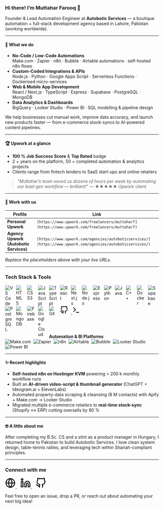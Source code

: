 <!-- GitHub README for Muttahar Farooq & Autobotic Services -->

### Hi there! I’m **Muttahar Farooq** 👋  
Founder & Lead Automation Engineer at **Autobotic Services** — a boutique automation + full-stack development agency based in Lahore, Pakistan (working worldwide).

---

#### 🚀 What we do
- **No-Code / Low-Code Automations**  
  Make.com · Zapier · n8n · Bubble · Airtable automations · self-hosted n8n flows  
- **Custom-Coded Integrations & APIs**  
  Node.js · Python · Google Apps Script · Serverless Functions · Dockerised micro-services  
- **Web & Mobile App Development**  
  React / Next.js · TypeScript · Express · Supabase · PostgreSQL · MongoDB  
- **Data Analytics & Dashboards**  
  BigQuery · Looker Studio · Power BI · SQL modelling & pipeline design  

We help businesses cut manual work, improve data accuracy, and launch new products faster — from e-commerce stock-syncs to AI-powered content pipelines.

---

#### 🏆 Upwork at a glance
- **100 % Job Success Score** & **Top Rated** badge  
- 2 + years on the platform, 50 + completed automation & analytics projects  
- Clients range from fintech lenders to SaaS start-ups and online retailers  

> _“Muttahar’s team saved us dozens of hours per week by automating our lead-gen workflow — brilliant!”_ — ★★★★★ Upwork client

---

#### 💼 Work with us
| Profile | Link |
|---------|------|
| **Personal Upwork** | `[https://www.upwork.com/freelancers/muttaharf](https://www.upwork.com/freelancers/muttaharf)` |
| **Agency Upwork (Autobotic Services)** | `[https://www.upwork.com/agencies/autoboticservices/](https://www.upwork.com/agencies/autoboticservices/)` |

_Replace the placeholders above with your live URLs._

---

### Tech Stack & Tools

<!-- core & backend -->
[<img align="left" alt="VS Code"  width="26px" src="https://cdn.jsdelivr.net/gh/devicons/devicon/icons/vscode/vscode-original.svg" style="padding-right:10px;"/>](#)
[<img align="left" alt="HTML5"   width="26px" src="https://cdn.jsdelivr.net/gh/devicons/devicon/icons/html5/html5-original.svg"  style="padding-right:10px;"/>](#)
[<img align="left" alt="CSS3"    width="26px" src="https://cdn.jsdelivr.net/gh/devicons/devicon/icons/css3/css3-original.svg"   style="padding-right:10px;"/>](#)
[<img align="left" alt="JavaScript"  width="26px" src="https://cdn.jsdelivr.net/gh/devicons/devicon/icons/javascript/javascript-original.svg" style="padding-right:10px;"/>](#)
[<img align="left" alt="TypeScript"  width="26px" src="https://cdn.jsdelivr.net/gh/devicons/devicon/icons/typescript/typescript-original.svg" style="padding-right:10px;"/>](#)
[<img align="left" alt="React"    width="26px" src="https://cdn.jsdelivr.net/gh/devicons/devicon/icons/react/react-original.svg"  style="padding-right:10px;"/>](#)
[<img align="left" alt="Next.js"  width="26px" src="https://cdn.jsdelivr.net/gh/devicons/devicon/icons/nextjs/nextjs-original.svg" style="padding-right:10px; background:white;"/>](#)
[<img align="left" alt="Node.js"  width="26px" src="https://cdn.jsdelivr.net/gh/devicons/devicon/icons/nodejs/nodejs-original.svg" style="padding-right:10px;"/>](#)
[<img align="left" alt="Express"  width="26px" src="https://cdn.jsdelivr.net/gh/devicons/devicon/icons/express/express-original.svg" style="padding-right:10px; background:white;"/>](#)
[<img align="left" alt="Python"   width="26px" src="https://cdn.jsdelivr.net/gh/devicons/devicon/icons/python/python-original.svg" style="padding-right:10px;"/>](#)
[<img align="left" alt="Java"     width="26px" src="https://cdn.jsdelivr.net/gh/devicons/devicon/icons/java/java-original.svg"   style="padding-right:10px;"/>](#)
[<img align="left" alt="C++"      width="26px" src="https://cdn.jsdelivr.net/gh/devicons/devicon/icons/cplusplus/cplusplus-plain.svg" style="padding-right:10px;"/>](#)
[<img align="left" alt="Docker"   width="26px" src="https://cdn.jsdelivr.net/gh/devicons/devicon/icons/docker/docker-original.svg" style="padding-right:10px;"/>](#)
[<img align="left" alt="Supabase" width="26px" src="https://cdn.jsdelivr.net/gh/devicons/devicon/icons/supabase/supabase-original.svg" style="padding-right:10px;"/>](#)
[<img align="left" alt="PostgreSQL" width="26px" src="https://cdn.jsdelivr.net/gh/devicons/devicon/icons/postgresql/postgresql-original.svg" style="padding-right:10px;"/>](#)
[<img align="left" alt="MongoDB"   width="26px" src="https://cdn.jsdelivr.net/gh/devicons/devicon/icons/mongodb/mongodb-original.svg"   style="padding-right:10px;"/>](#)
[<img align="left" alt="Firebase"  width="26px" src="https://cdn.jsdelivr.net/gh/devicons/devicon/icons/firebase/firebase-plain.svg"   style="padding-right:10px;"/>](#)
[<img align="left" alt="Google Cloud" width="26px" src="https://cdn.jsdelivr.net/gh/devicons/devicon/icons/googlecloud/googlecloud-original.svg" style="padding-right:10px;"/>](#)
[<img align="left" alt="Git"      width="26px" src="https://cdn.jsdelivr.net/gh/devicons/devicon/icons/git/git-original.svg"         style="padding-right:10px;"/>](#)

<!-- GitHub icon (theme-aware) -->
<a href="#">
  <picture>
    <source media="(prefers-color-scheme: dark)"  srcset="./img/github-dark.svg">
    <source media="(prefers-color-scheme: light)" srcset="./img/github-light.svg">
    <img alt="GitHub" width="26px" style="padding-right:10px;" src="./img/github-light.svg" />
  </picture>
</a>

<!-- Terminal icon with theme-aware swap -->
<a href="#">
  <picture>
    <source media="(prefers-color-scheme: dark)" srcset="./img/terminal-dark.svg">
    <source media="(prefers-color-scheme: light)" srcset="./img/terminal-light.svg">
    <img alt="Terminal" width="26px" style="padding-right:10px;" src="./img/terminal-light.svg" />
  </picture>
</a>

<br/><br/>

**Automation & BI Platforms**  
![Make.com](https://img.shields.io/badge/Make.com-5939ff?logo=make&logoColor=white&style=flat-square)&nbsp;
![Zapier](https://img.shields.io/badge/Zapier-fc6d26?logo=zapier&logoColor=white&style=flat-square)&nbsp;
![n8n](https://img.shields.io/badge/n8n.io-e28a3f?logo=n8n&logoColor=white&style=flat-square)&nbsp;
![Airtable](https://img.shields.io/badge/Airtable-ffbf00?logo=airtable&logoColor=white&style=flat-square)&nbsp;
![Bubble](https://img.shields.io/badge/Bubble-1c1cff?logo=bubble&logoColor=white&style=flat-square)&nbsp;
![Looker Studio](https://img.shields.io/badge/Looker%20Studio-4285F4?logo=googleanalytics&logoColor=white&style=flat-square)&nbsp;
![Power BI](https://img.shields.io/badge/Power%20BI-f2c811?logo=powerbi&logoColor=black&style=flat-square)

---

#### ✨ Recent highlights
- **Self-hosted n8n on Hostinger KVM** powering > 200 k monthly workflow runs  
- Built an **AI-driven video-script & thumbnail generator** (ChatGPT + Ideogram.ai + ElevenLabs)  
- Automated property-data scraping & cleansing (8 M contacts) with Apify + Make.com → Looker Studio  
- Migrated multiple e-commerce retailers to **real-time stock-sync** (Shopify ↔ ERP) cutting oversells by 90 %

---

#### 🤓 A little about me
After completing my B.Sc. CS and a stint as a product manager in Hungary, I returned home to Pakistan to build Autobotic Services. I love clean system design, table-tennis rallies, and leveraging tech within Shariah-compliant principles.

---

### Connect with me

<a href="https://www.muttaharfarooq.com/" target="_blank">
  <picture>
    <source media="(prefers-color-scheme: dark)"  srcset="./img/globe-dark.svg">
    <source media="(prefers-color-scheme: light)" srcset="./img/globe-light.svg">
    <img alt="Website" width="34px" src="./img/globe-light.svg">
  </picture>
</a>&nbsp;&nbsp;
<a href="https://www.linkedin.com/in/muttahar-farooq-5816b31aa/" target="_blank">
  <picture>
    <source media="(prefers-color-scheme: dark)"  srcset="./img/linkedin-dark.svg">
    <source media="(prefers-color-scheme: light)" srcset="./img/linkedin-light.svg">
    <img alt="LinkedIn" width="34px" src="./img/linkedin-light.svg">
  </picture>
</a>&nbsp;&nbsp;
<a href="https://github.com/Muttahar-Farooq" target="_blank">
  <picture>
    <source media="(prefers-color-scheme: dark)"  srcset="./img/github-dark.svg">
    <source media="(prefers-color-scheme: light)" srcset="./img/github-light.svg">
    <img alt="GitHub" width="34px" src="./img/github-light.svg">
  </picture>
</a>

Feel free to open an issue, drop a PR, or reach out about automating your next big idea!

